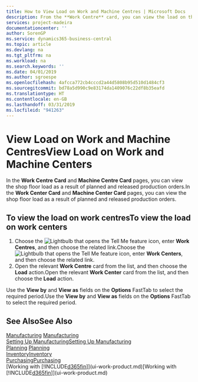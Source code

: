 ```yaml
---
title: How to View Load on Work and Machine Centres | Microsoft Docs
description: From the **Work Centre** card, you can view the load on the work centres as a result of released production orders.
services: project-madeira
documentationcenter: ''
author: SorenGP
ms.service: dynamics365-business-central
ms.topic: article
ms.devlang: na
ms.tgt_pltfrm: na
ms.workload: na
ms.search.keywords: ''
ms.date: 04/01/2019
ms.author: sgroespe
ms.openlocfilehash: 4afcca772cb4cccd2a44d5808b95d510d1484cf3
ms.sourcegitcommit: bd78a5d990c9e83174da1409076c22df8b35eafd
ms.translationtype: HT
ms.contentlocale: en-GB
ms.lasthandoff: 03/31/2019
ms.locfileid: "941263"
---
```

# <a name="view-load-on-work-and-machine-centers"></a><span data-ttu-id="d28dd-103">View Load on Work and Machine Centres</span><span class="sxs-lookup"><span data-stu-id="d28dd-103">View Load on Work and Machine Centers</span></span>
<span data-ttu-id="d28dd-104">In the **Work Centre Card** and **Machine Centre Card** pages, you can view the shop floor load as a result of planned and released production orders.</span><span class="sxs-lookup"><span data-stu-id="d28dd-104">In the **Work Center Card** and **Machine Center Card** pages, you can view the shop floor load as a result of planned and released production orders.</span></span>    

## <a name="to-view-the-load-on-work-centers"></a><span data-ttu-id="d28dd-105">To view the load on work centres</span><span class="sxs-lookup"><span data-stu-id="d28dd-105">To view the load on work centers</span></span>  
1.  <span data-ttu-id="d28dd-106">Choose the ![Lightbulb that opens the Tell Me feature](media/ui-search/search_small.png "Tell me what you want to do") icon, enter **Work Centres**, and then choose the related link.</span><span class="sxs-lookup"><span data-stu-id="d28dd-106">Choose the ![Lightbulb that opens the Tell Me feature](media/ui-search/search_small.png "Tell me what you want to do") icon, enter **Work Centers**, and then choose the related link.</span></span>  
2.  <span data-ttu-id="d28dd-107">Open the relevant **Work Centre** card from the list, and then choose the **Load** action.</span><span class="sxs-lookup"><span data-stu-id="d28dd-107">Open the relevant **Work Center** card from the list, and then choose the **Load** action.</span></span>  

<span data-ttu-id="d28dd-108">Use the **View by** and **View as** fields on the **Options** FastTab to select the required period.</span><span class="sxs-lookup"><span data-stu-id="d28dd-108">Use the **View by** and **View as** fields on the **Options** FastTab to select the required period.</span></span>  

## <a name="see-also"></a><span data-ttu-id="d28dd-109">See Also</span><span class="sxs-lookup"><span data-stu-id="d28dd-109">See Also</span></span>  
<span data-ttu-id="d28dd-110">[Manufacturing](production-manage-manufacturing.md)  </span><span class="sxs-lookup"><span data-stu-id="d28dd-110">[Manufacturing](production-manage-manufacturing.md)  </span></span>  
[<span data-ttu-id="d28dd-111">Setting Up Manufacturing</span><span class="sxs-lookup"><span data-stu-id="d28dd-111">Setting Up Manufacturing</span></span>](production-configure-production-processes.md)  
<span data-ttu-id="d28dd-112">[Planning](production-planning.md)    </span><span class="sxs-lookup"><span data-stu-id="d28dd-112">[Planning](production-planning.md)    </span></span>  
[<span data-ttu-id="d28dd-113">Inventory</span><span class="sxs-lookup"><span data-stu-id="d28dd-113">Inventory</span></span>](inventory-manage-inventory.md)  
[<span data-ttu-id="d28dd-114">Purchasing</span><span class="sxs-lookup"><span data-stu-id="d28dd-114">Purchasing</span></span>](purchasing-manage-purchasing.md)  
<span data-ttu-id="d28dd-115">[Working with [!INCLUDE[d365fin](includes/d365fin_md.md)]](ui-work-product.md)</span><span class="sxs-lookup"><span data-stu-id="d28dd-115">[Working with [!INCLUDE[d365fin](includes/d365fin_md.md)]](ui-work-product.md)</span></span>
